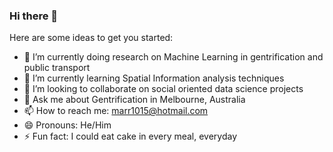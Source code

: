 ### Hi there 👋



Here are some ideas to get you started:

- 🔭 I’m currently doing research on Machine Learning in gentrification and public transport
- 🌱 I’m currently learning Spatial Information analysis techniques
- 👯 I’m looking to collaborate on social oriented data science projects 
- 💬 Ask me about Gentrification in Melbourne, Australia
- 📫 How to reach me: marr1015@hotmail.com
- 😄 Pronouns: He/Him
- ⚡ Fun fact: I could eat cake in every meal, everyday

